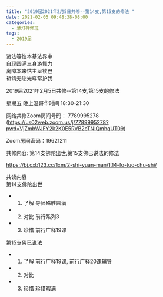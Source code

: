 ```yaml
---
title: "2019届2021年2月5日共修--第14支,第15支的修法 "
date: 2021-02-05 09:48:38-08:00
categories:
  - 慧灯禅修班
tags:
  - 2019届
---
```

诸法等性本基法界中  
自现圆满三身游舞力  
离障本来怙主龙钦巴  
祈请无垢光尊常护我  

2019届2021年2月5日共修--第14支,第15支的修法 

星期五 晚上温哥华时间 18:30-21:30  

网络共修Zoom房间号码： 7789995278 (<https://us02web.zoom.us/j/7789995278?pwd=VjZmbWJFY2k2K0E5RVB2cTNIQmhqUT09>)

Zoom房间密码：19621211

共修内容: 第14支佛陀出世,第15支佛已说法的修法              

<https://bj.cxb123.cc/1xm/2-shi-yuan-man/1.14-fo-tuo-chu-shi/>

共读内容  
第14支佛陀出世
- 1. 了解 导师殊胜圆满
- 2. 对比 前行系列3
- 3. 珍惜 前行广释19课

第15支佛已说法
- 1. 了解 前行广释19课, 前行广释20课辅导
- 2. 对比 
- 3. 珍惜 珍惜暇满
